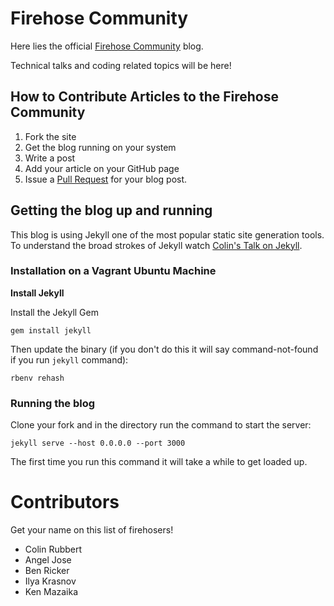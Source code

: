 # Firehose Community

Here lies the official [Firehose Community](http://community.thefirehoseproject.com) blog.

Technical talks and coding related topics will be here!

## How to Contribute Articles to the Firehose Community

1. Fork the site
2. Get the blog running on your system
3. Write a post
4. Add your article on your GitHub page
5. Issue a [Pull Request](https://github.com/FirehoseCommunity/community.thefirehoseproject.com/compare) for your blog post.

## Getting the blog up and running

This blog is using Jekyll one of the most popular static site generation tools.  To understand the broad strokes of Jekyll watch [Colin's Talk on Jekyll](http://community.thefirehoseproject.com/2015/07/16/colin-rubbert-talks-about-jekyll.html).

### Installation on a Vagrant Ubuntu Machine

**Install Jekyll**

Install the Jekyll Gem

```
gem install jekyll
```

Then update the binary (if you don't do this it will say command-not-found if you run `jekyll` command):

```
rbenv rehash
```

### Running the blog

Clone your fork and in the directory run the command to start the server:

```
jekyll serve --host 0.0.0.0 --port 3000
```

The first time you run this command it will take a while to get loaded up.


# Contributors

Get your name on this list of firehosers!

* Colin Rubbert
* Angel Jose
* Ben Ricker
* Ilya Krasnov
* Ken Mazaika
